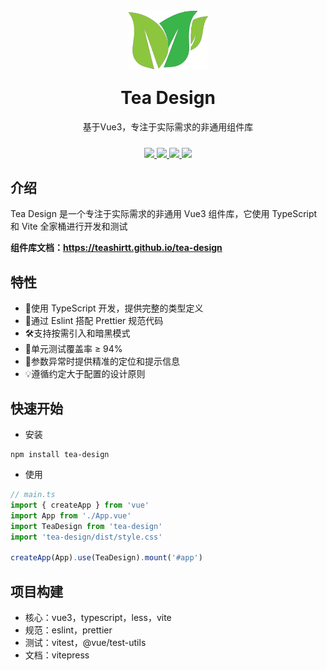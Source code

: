 <div align="center">
  <img width="130px" style="margin-bottom:24px;" src="./docs/public/header.png">
<h1 style="margin-top: 0px;">Tea Design</h1>

<p>基于Vue3，专注于实际需求的非通用组件库</p>

<p align="center" style="margin-top:24px;">
  <a href="https://github.com/ChaiMayor/hview-ui">
    <img src="https://img.shields.io/badge/vite-4.4.0%2B-blue"/>
  </a>
  <a href="https://github.com/ChaiMayor/hview-ui">
    <img src="https://img.shields.io/badge/vue-3.3.0%2B-blue"/>
  </a>
  <a href="https://www.npmjs.com/package/hview-plus">
    <img src="https://img.shields.io/badge/coverage-&#8805;94%25-green">
  </a>
  <a href="https://github.com/ChaiMayor/hview-ui">
    <img src="https://img.shields.io/badge/license-MIT-green"/>
  </a>
  <br>
</p>

</div>

## 介绍

Tea Design 是一个专注于实际需求的非通用 Vue3 组件库，它使用 TypeScript 和 Vite 全家桶进行开发和测试

**组件库文档：https://teashirtt.github.io/tea-design**

## 特性

-   🌟使用 TypeScript 开发，提供完整的类型定义
-   🔐通过 Eslint 搭配 Prettier 规范代码
-   🛠️支持按需引入和暗黑模式
-   💪单元测试覆盖率 &#8805; 94%
-   🎯参数异常时提供精准的定位和提示信息
-   💡遵循约定大于配置的设计原则

## 快速开始

-   安装

```shell
npm install tea-design
```

-   使用

```ts
// main.ts
import { createApp } from 'vue'
import App from './App.vue'
import TeaDesign from 'tea-design'
import 'tea-design/dist/style.css'

createApp(App).use(TeaDesign).mount('#app')
```

## 项目构建

-   核心：vue3，typescript，less，vite
-   规范：eslint，prettier
-   测试：vitest，@vue/test-utils
-   文档：vitepress
